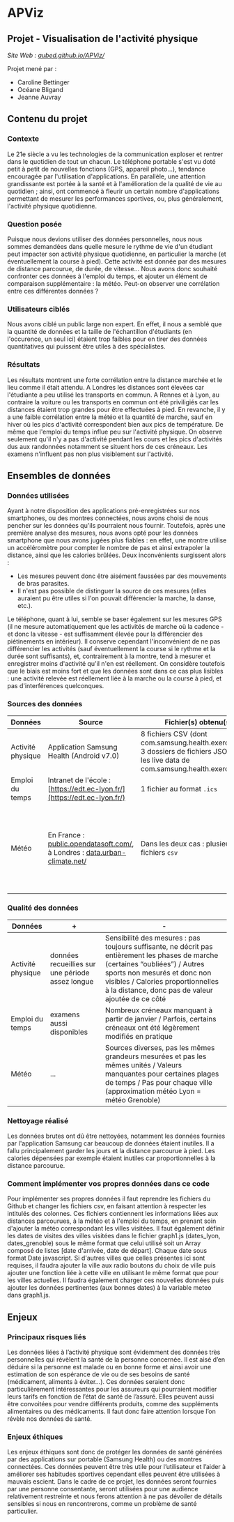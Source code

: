 # APViz
## Projet - Visualisation de l'activité physique

*Site Web : [aubed.github.io/APViz/](https://aubed.github.io/APViz/index.html)*

Projet mené par :
 * Caroline Bettinger
 * Océane Bligand
 * Jeanne Auvray

 ## Contenu du projet
 ### Contexte
 Le 21e siècle a vu les technologies de la communication exploser et rentrer dans le quotidien de tout un chacun. Le téléphone portable s'est vu doté petit à petit de nouvelles fonctions (GPS, appareil photo...), tendance encouragée par l'utilisation d'applications. En parallèle, une attention grandissante est portée à la santé et à l'amélioration de la qualité de vie au quotidien ; ainsi, ont commencé à fleurir un certain nombre d'applications permettant de mesurer les performances sportives, ou, plus généralement, l'activité physique quotidienne.
 
 ### Question posée
 Puisque nous devions utiliser des données personnelles, nous nous sommes demandées dans quelle mesure le rythme de vie d'un étudiant peut impacter son activité physique quotidienne, en particulier la marche (et éventuellement la course à pied). Cette activité est donnée par des mesures de distance parcourue, de durée, de vitesse...
 Nous avons donc souhaité confronter ces données à l'emploi du temps, et ajouter un élément de comparaison supplémentaire : la météo. Peut-on observer une corrélation entre ces différentes données ?
 
 ### Utilisateurs ciblés
 Nous avons ciblé un public large non expert. En effet, il nous a semblé que la quantité de données et la taille de l'échantillon d'étudiants (en l'occurence, un seul ici) étaient trop faibles pour en tirer des données quantitatives qui puissent être utiles à des spécialistes.
 
 ### Résultats
 Les résultats montrent une forte corrélation entre la distance marchée et le lieu comme il était attendu. A Londres les distances sont élevées car l'étudiante a peu utilisé les transports en commun. A Rennes et à Lyon, au contraire la voiture ou les transports en commun ont été priviligiés car les distances étaient trop grandes pour être effectuées à pied.
 En revanche, il y a une faible corrélation entre la météo et la quantité de marche, sauf en hiver où les pics d'activité correspondent bien aux pics de température. De même que l'emploi du temps influe peu sur l'activité physique. On observe seulement qu'il n'y a pas d'activité pendant les cours et les pics d'activités dus aux randonnées notamment se situent hors de ces créneaux. Les examens n'influent pas non plus visiblement sur l'activité.
 
 ## Ensembles de données
 ### Données utilisées
 Ayant à notre disposition des applications pré-enregistrées sur nos smartphones, ou des montres connectées, nous avons choisi de nous pencher sur les données qu'ils pourraient nous fournir. Toutefois, après une première analyse des mesures, nous avons opté pour les données smartphone que nous avons jugées plus fiables : en effet, une montre utilise un accéléromètre pour compter le nombre de pas et ainsi extrapoler la distance, ainsi que les calories brûlées. Deux inconvénients surgissent alors :
 * Les mesures peuvent donc être aisément faussées par des mouvements de bras parasites.
 * Il n'est pas possible de distinguer la source de ces mesures (elles auraient pu être utiles si l'on pouvait différencier la marche, la danse, etc.).
 
 Le téléphone, quant à lui, semble se baser également sur les mesures GPS (il ne mesure automatiquement que les activités de marche où la cadence - et donc la vitesse - est suffisamment élevée pour la différencier des piétinements en intérieur). Il conserve cependant l'inconvénient de ne pas différencier les activités (sauf éventuellement la course si le rythme et la durée sont suffisants), et, contrairement à la montre, tend à mesurer et enregistrer moins d'activité qu'il n'en est réellement. On considère toutefois que le biais est moins fort et que les données sont dans ce cas plus lisibles : une activité relevée est réellement liée à la marche ou la course à pied, et pas d'interférences quelconques. 
 
 ### Sources des données 
  Données | Source | Fichier(s) obtenu(s) | Commentaire |
 --- | --- | --- | ---
 Activité physique | Application Samsung Health (Android v7.0) | 8 fichiers CSV (dont com.samsung.health.exercise.csv), 3 dossiers de fichiers JSON (dont les live data de com.samsung.health.exercise) | ...
 Emploi du temps | Intranet de l'école : [https://edt.ec-lyon.fr/](https://edt.ec-lyon.fr/) | 1 fichier au format `.ics` | Conversion nécessaire en `csv`
 Météo | En France : [public.opendatasoft.com/](https://public.opendatasoft.com/explore/dataset/donnees-synop-essentielles-omm/export/), à Londres : [data.urban-climate.net/](http://data.urban-climate.net/southwark_plots/#) | Dans les deux cas : plusieurs fichiers `csv` | Météo de Rennes et Lyon obtenues séparément sur le site, en plusieurs fichiers à agréger lors du traitement 
 
 ### Qualité des données
 
 Données|+|-|
 ---|---|---
Activité physique|données recueillies sur une période assez longue|Sensibilité des mesures : pas toujours suffisante, ne décrit pas entièrement les phases de marche (certaines “oubliées”) / Autres sports non mesurés et donc non visibles / Calories proportionnelles à la distance, donc pas de valeur ajoutée de ce côté
Emploi du temps|examens aussi disponibles|Nombreux créneaux manquant à partir de janvier / Parfois, certains créneaux ont été légèrement modifiés en pratique
Météo|...|Sources diverses, pas les mêmes grandeurs mesurées et pas les mêmes unités / Valeurs manquantes pour certaines plages de temps / Pas pour chaque ville (approximation météo Lyon = météo Grenoble)


 ### Nettoyage réalisé
 Les données brutes ont dû être nettoyées, notamment les données fournies par l'application Samsung car beaucoup de données étaient inutiles. Il a fallu principalement garder les jours et la distance parcourue à pied. Les calories dépensées par exemple étaient inutiles car proportionnelles à la distance parcourue.
 
 ### Comment implémenter vos propres données dans ce code
 Pour implémenter ses propres données il faut reprendre les fichiers du Github et changer les fichiers csv, en faisant attention à respecter les intitulés des colonnes. Ces fichiers contiennent les informations liées aux distances parcourues, à la météo et à l'emploi du temps, en prenant soin d'ajouter la météo correspondant les villes visitées.
 Il faut également définir les dates de visites des villes visitées dans le fichier graph1.js (dates_lyon, dates_grenoble) sous le même format que celui utilisé soit un Array composé de listes [date d'arrivée, date de départ]. Chaque date sous format Date javascript.
 Si d'autres villes que celles présentes ici sont requises, il faudra ajouter la ville aux radio boutons du choix de ville puis ajouter une fonction liée à cette ville en utilisant le même format que pour les villes actuelles. Il faudra également charger ces nouvelles données puis ajouter les données pertinentes (aux bonnes dates) à la variable meteo dans graph1.js.

## Enjeux
### Principaux risques liés
Les données liées à l’activité physique sont évidemment des données très personnelles qui révèlent la santé de la personne concernée. Il est aisé d’en déduire si la personne est malade ou en bonne forme et ainsi avoir une estimation de son espérance de vie ou de ses besoins de santé (médicament, aliments à éviter…). Ces données seraient donc particulièrement intéressantes pour les assureurs qui pourraient modifier leurs tarifs en fonction de l’état de santé de l’assuré. Elles peuvent aussi être convoitées pour vendre différents produits, comme des suppléments alimentaires ou des médicaments. Il faut donc faire attention lorsque l’on révèle nos données de santé.

### Enjeux éthiques
Les enjeux éthiques sont donc de protéger les données de santé générées par des applications sur portable (Samsung Health) ou des montres connectées. Ces données peuvent être très utile pour l’utilisateur et l’aider à améliorer ses habitudes sportives cependant elles peuvent être utilisées à mauvais escient.
Dans le cadre de ce projet, les données seront fournies par une personne consentante, seront utilisées pour une audience relativement restreinte et nous ferons attention à ne pas dévoiler de détails sensibles si nous en rencontrerons, comme un problème de santé particulier. 
